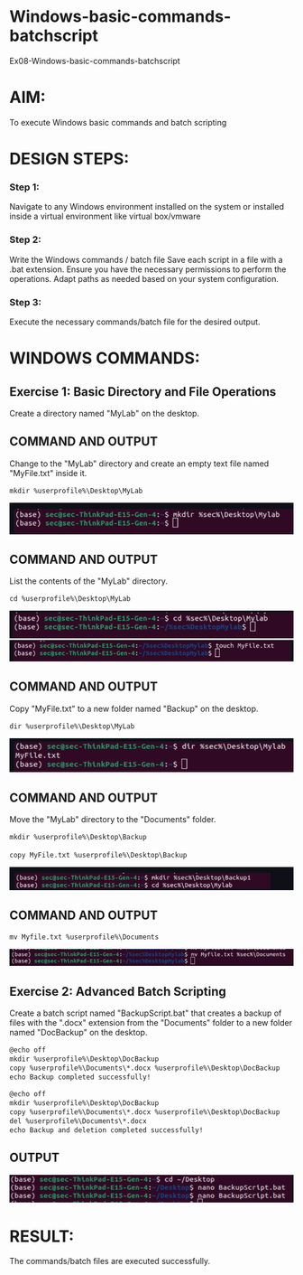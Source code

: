 # Windows-basic-commands-batchscript
Ex08-Windows-basic-commands-batchscript

# AIM:
To execute Windows basic commands and batch scripting

# DESIGN STEPS:

### Step 1:

Navigate to any Windows environment installed on the system or installed inside a virtual environment like virtual box/vmware 

### Step 2:

Write the Windows commands / batch file
Save each script in a file with a .bat extension.
Ensure you have the necessary permissions to perform the operations.
Adapt paths as needed based on your system configuration.
### Step 3:

Execute the necessary commands/batch file for the desired output. 




# WINDOWS COMMANDS:
## Exercise 1: Basic Directory and File Operations
Create a directory named "MyLab" on the desktop.


## COMMAND AND OUTPUT

Change to the "MyLab" directory and create an empty text file named "MyFile.txt" inside it.
```
mkdir %userprofile%\Desktop\MyLab

```

![alt text](326232459-e41be42e-04ae-4c0e-a73a-26f6e0cb24de.png)
## COMMAND AND OUTPUT

List the contents of the "MyLab" directory.
```
cd %userprofile%\Desktop\MyLab
```
![alt text](326232537-0650cf9c-e47d-4b60-89f1-141e73e567a5.png)
![alt text](326232549-bda931d8-f9ca-416e-98a4-e1f3d937e58a.png)


## COMMAND AND OUTPUT

Copy "MyFile.txt" to a new folder named "Backup" on the desktop.
```
dir %userprofile%\Desktop\MyLab
```


![alt text](326232597-43d07dad-f573-46ee-811a-06f2eb6dd350.png)
## COMMAND AND OUTPUT

Move the "MyLab" directory to the "Documents" folder.
```
mkdir %userprofile%\Desktop\Backup

copy MyFile.txt %userprofile%\Desktop\Backup
```

![alt text](326232751-cc16de8d-c901-4806-a527-a5548c58f0cc.png)
## COMMAND AND OUTPUT
```
mv Myfile.txt %userprofile%\Documents
```


![alt text](326232830-d0c431ee-68e2-4633-8da0-3c4aa484df1e.png)
## Exercise 2: Advanced Batch Scripting
Create a batch script named "BackupScript.bat" that creates a backup of files with the ".docx" extension from the "Documents" folder to a new folder named "DocBackup" on the desktop.

```
@echo off
mkdir %userprofile%\Desktop\DocBackup
copy %userprofile%\Documents\*.docx %userprofile%\Desktop\DocBackup
echo Backup completed successfully!
```

```
@echo off
mkdir %userprofile%\Desktop\DocBackup
copy %userprofile%\Documents\*.docx %userprofile%\Desktop\DocBackup
del %userprofile%\Documents\*.docx
echo Backup and deletion completed successfully!
```





## OUTPUT


![alt text](326237894-3c54adaa-b5af-4db8-973f-c7d616cd9e91.png)



# RESULT:
The commands/batch files are executed successfully.

